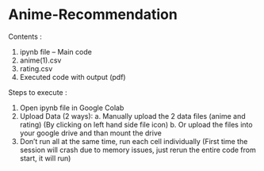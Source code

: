 # Anime-Recommendation

Contents :

1. ipynb file – Main code
2. anime(1).csv
3. rating.csv
4. Executed code with output (pdf)

Steps to execute :
1. Open ipynb file in Google Colab
2. Upload Data (2 ways):
  a. Manually upload the 2 data files (anime and rating) (By clicking on left hand side file
    icon)
  b. Or upload the files into your google drive and than mount the drive
3. Don’t run all at the same time, run each cell individually (First time the session will crash due
   to memory issues, just rerun the entire code from start, it will run)
